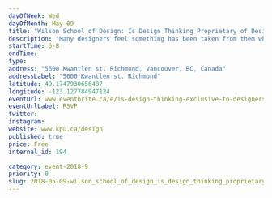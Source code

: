 ```yaml
---
dayOfWeek: Wed
dayOfMonth: May 09
title: "Wilson School of Design: Is Design Thinking Proprietary of Designers?"
description: "Many designers feel something has been taken from them when professionals outside the design field talk and teach Design Thinking. But should they, really? This talk encourages the audience to participate in a conversation, where the conventional idea of Design will be challenged, and a wider understanding of the future role of designers in a complex and digital world will be explored. "
startTime: 6-8
endTime: 
type: 
address: "5600 Kwantlen st. Richmond, Vancouver, BC, Canada"
addressLabel: "5600 Kwantlen st. Richmond"
latitude: 49.1747930656487
longitude: -123.127784947124
eventUrl: www.eventbrite.ca/e/is-design-thinking-exclusive-to-designers-tickets-45121518677
eventUrlLabel: RSVP
twitter: 
instagram: 
website: www.kpu.ca/design
published: true
price: Free
internal_id: 194

category: event-2018-9
priority: 0
slug: 2018-05-09-wilson_school_of_design_is_design_thinking_proprietary_of_designers
---
```

